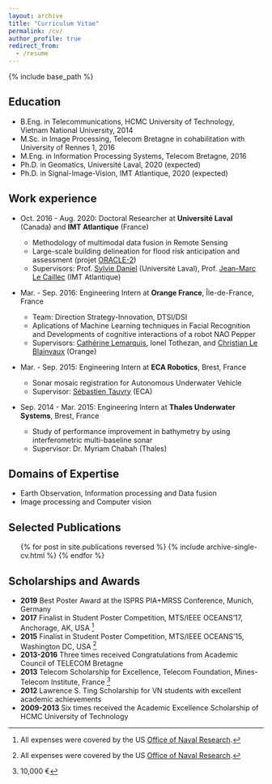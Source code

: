 ```yaml
---
layout: archive
title: "Curriculum Vitae"
permalink: /cv/
author_profile: true
redirect_from:
  - /resume
---
```


{% include base_path %}

## Education
* B.Eng. in Telecommunications, HCMC University of Technology, Vietnam National University, 2014
* M.Sc. in Image Processing, Telecom Bretagne in cohabilitation with University of Rennes 1, 2016
* M.Eng. in Information Processing Systems, Telecom Bretagne, 2016
* Ph.D. in Geomatics, Université Laval, 2020 (expected)
* Ph.D. in Signal-Image-Vision, IMT Atlantique, 2020 (expected)

## Work experience
* Oct. 2016 - Aug. 2020: Doctoral Researcher at **Université Laval** (Canada) and **IMT Atlantique** (France)
  * Methodology of multimodal data fusion in Remote Sensing
  * Large-scale building delineation for flood risk anticipation and assessment (projet [ORACLE-2](https://crdig.ulaval.ca/portfolio/methodes-et-outils-geomatiques-pour-la-production-dun-portrait-du-risque-lie-aux-inondations-et-danticipation-de-ces-dernieres/))
  * Supervisors: Prof. [Sylvie Daniel](https://www.scg.ulaval.ca/sylvie-daniel) (Université Laval), Prof. [Jean-Marc Le Caillec](https://www.labsticc.fr/fr/directory/334-le-caillec-jean-marc.htm) (IMT Atlantique)

* Mar. - Sep. 2016: Engineering Intern at **Orange France**, Île-de-France, France 
  * Team: Direction Strategy-Innovation, DTSI/DSI
  * Aplications of Machine Learning techniques in Facial Recognition and Developments of cognitive interactions of a robot NAO Pepper
  * Supervisors: [Cathérine Lemarquis](https://www.linkedin.com/in/catherine-lemarquis-63470344/), Ionel Tothezan, and [Christian Le Blainvaux](https://www.linkedin.com/in/christian-le-blainvaux-4498b81/)  (Orange)

* Mar. - Sep. 2015: Engineering Intern at **ECA Robotics**, Brest, France
  * Sonar mosaic registration for Autonomous Underwater Vehicle
  * Supervisor: [Sébastien Tauvry](https://www.linkedin.com/in/marinedataprocessing/) (ECA)

* Sep. 2014 - Mar. 2015: Engineering Intern at **Thales Underwater Systems**, Brest, France
  * Study of performance improvement in bathymetry by using interferometric multi-baseline sonar
  * Supervisor: Dr. Myriam Chabah (Thales)
 

## Domains of Expertise
* Earth Observation, Information processing and Data fusion
* Image processing and Computer vision

## Selected Publications
  <ul>{% for post in site.publications reversed %}
    {% include archive-single-cv.html %}
  {% endfor %}</ul>
  
## Scholarships and Awards
- **2019** Best Poster Award at the ISPRS PIA+MRSS Conference, Munich, Germany
- **2017** Finalist in Student Poster Competition, MTS/IEEE OCEANS’17, Anchorage, AK, USA [^a]
- **2015** Finalist in Student Poster Competition, MTS/IEEE OCEANS’15, Washington DC, USA [^a]
- **2013-2016** Three times received Congratulations from Academic Council of TELECOM Bretagne
- **2013** Telecom Scholarship for Excellence, Telecom Foundation, Mines-Telecom Institute, France [^b]
- **2012** Lawrence S. Ting Scholarship for VN students with excellent academic achievements 
- **2009-2013** Six times received the Academic Excellence Scholarship of HCMC University of Technology

[^a]: All expenses were covered by the US [Office of Naval Research](https://www.onr.navy.mil).
[^b]: 10,000 &euro;


<!-- Talks
======
  <ul>{% for post in site.talks %}
    {% include archive-single-talk-cv.html %}
  {% endfor %}</ul>
  
Teaching
======
  <ul>{% for post in site.teaching %}
    {% include archive-single-cv.html %}
  {% endfor %}</ul> -->
  
